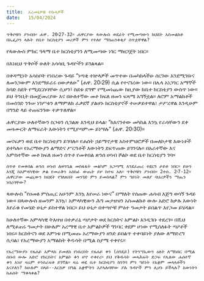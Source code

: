 ```yaml
---
title:  አረመኔዎቹ ተኩላዎች
date:   15/04/2024
---
```


`ጥቅሶቹን ያንብቡ፡ ሐዋ. 20፡27-32። ሐዋርያው ጳውሎስ ወደፊት የሚመጣውን ክህደት አስመልክቶ በኤፌሶን ላሉት የቤተ ክርስቲያን መሪዎች ምን የተለየ ማስጠንቀቂያ ሰጥቷቸዋል?`


የጳውሎስ ምክር ዓላማ ቤተ ክርስቲያንን ለሚመጣው ነገር ማዘጋጀት ነበር።

በእነዚህ ጥቅሶች ሁለት አሳሳቢ ጉዳዮችን ይገልጻል።

በቀዳሚነት አሳስቦት የነበረው ጉዳይ “ነጣቂ ተኵላዎች መጥተው በመካከላችሁ ሰርገው እንደሚገቡና ለመንጋውም እንደማይራሩ ዐውቃለሁ” (ሐዋ. 20፡29) ሲል የተናገረው ነው። በሌላ አነጋገር አማኞች ከባድ ስደት የሚደርስባቸው ሲሆን፤ ስደቱ ደግሞ የሚመነጨው ከዚያው ከቤተ ክርስቲያን ውስጥ ነው። ይህ ትንቢት በመጀመሪያው እና በሁለተኛው መቶ ክፍለ ዘመን ፍጻሜ አግኝቷል። ለሮም አማልክቶች በመስገድ ንጉሠ ነገሥቱን ለማምለክ ፈቃደኛ ያልሆኑ ክርስቲያኖች ተሠቃይተዋል፣ ታሥረዋል እንዲሁም በግንድ ላይ ተጠፍንገው ተቃጥለዋል።

ሐዋርያው ሁለተኛውን ስጋቱን ሲገልጽ እንዲህ ይላል፡ “ከእናንተው መካከል እንኳ የራሳቸውን ደቀ መዛሙርት ለማፍራት እውነትን የሚያጣምሙ ይነሣሉ” (ሐዋ. 20፡30)።

መናፍቃን ወደ ቤተ ክርስቲያን ይገባሉ። የሐሰት ኃይማኖታዊ አስተምህሮዎች በመለኮታዊ እውነቶች ይተካሉ። የአረማውያን ልማድና ሥርዓቶች እውነትን ደፍጥጠው ይገንናሉ። በአራተኛው እና አምስተኛው መቶ ክፍለ ዘመን ሰጥቶ የመቀበል ጽንሰ ሀሳብ ሾልኮ ወደ ቤተ ክርስቲያን ገባ።

`ሰጥቶ የመቀበል ጽንሰ ሀሳብ ለወንጌል መስፋፋት መልካም አጋጣሚ እንደፈጠረ ተደርጎ ታይቶ ነበር። ይሁን እንጂ ከአምላካዊው ቃል የመራቅን አስከፊ ውጤት ይዞ ከተፍ አለ። ጥቅሶቹን ያንብቡ፡ 2ተሰ. 2፡7-12። ሐዋርያው መጪውን ክህደት የገለጸበት መንገድ ምን ይመስላል? ምን ዓይነት መለያ ባህሪዎችን ማጤን ነበረባቸው?`


ጳውሎስ “የዐመፅ ምስጢር አሁንም እንኳ እየሠራ ነውና” በማለት የሰጠው ሐሳብ እጅግ ወሳኝ ጉዳይ ነው። በጳውሎስ ዘመንም እንኳ፣ አምላካዊውን ሕግ መታዘዝን አስመልክቶ ውሎ አድሮ ከቃሉ እውነት እየራቁ የመሄድ ሁኔታ ይስተዋል ነበር። ይህ ሁኔታ በቀጣዮቹ ምዕተ ዓመታት ይበልጥ እየጋመ ይሄዳል።

ከሁለተኛው አምላካዊ ትእዛዝ በተቃራኒ ጣዖታት ወደ ክርስትና አምልኮ እንዲገቡ ተደረገ። በሺህ ለሚቆጠሩ ዓመታት በሁሉም አረማዊ ቤተ አምልኮዎች ግንባር ቀደም ሆነው የሚሰለፉት ጣዖቶች ነበሩ። ክርስትናን ወደ እምነቱ በሚመጡ አረማውያን ዘንድ ይበልጥ ተቀባይነት ያለው ለማድረግ ሲባል፣ የአረማውያን አማልክት ቅዱሳት በሚል ስያሜ ተቀየሩ።

`የአረማውያኑ የጸሐይ አምላክ ይመለክ የነበረበት የጸሐይ ቀን (ሰንዴይ) የትንሣኤውን ዕለት ለማክበር በሚል ሰበብ ውሎ አድሮ የክርስትና አምልኮ ቀን ሆኖ ተቀየረ። ይህ የቅዱሳት መጻሕፍት ድጋፍ የሌለው ሐሰተኛ ቀን እነሆ ዛሬም ተንሰራፍቶ ይገኛል። ዛሬ ወደ ቤተ ክርስቲያን ስንገባ ምን ዓይነት የአቋም መላላቶችን እናያለን? ከሁሉም በላይ--እርስዎ በግል አቋሞትን እያላሉባቸው ያሉ ጉዳዮች ምን ሊሆኑ ይችላሉ? እውነትን ከሐሰት ማቀላቀል?`